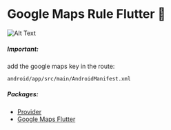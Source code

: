 # Google Maps Rule Flutter :straight_ruler:
![Alt Text](https://raw.githubusercontent.com/edwinmacalopu/google_maps_rule/master/area_rule.gif?raw=true)
##### Important:
add the google maps key in the route:
```sh
android/app/src/main/AndroidManifest.xml
```
##### Packages:
- [Provider](https://pub.dev/packages/provider)
- [Google Maps Flutter](https://pub.dev/packages/google_maps_flutter)
